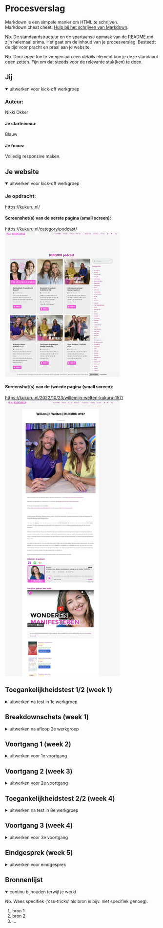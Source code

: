 # Procesverslag
Markdown is een simpele manier om HTML te schrijven.  
Markdown cheat cheet: [Hulp bij het schrijven van Markdown](https://github.com/adam-p/markdown-here/wiki/Markdown-Cheatsheet).

Nb. De standaardstructuur en de spartaanse opmaak van de README.md zijn helemaal prima. Het gaat om de inhoud van je procesverslag. Besteedt de tijd voor pracht en praal aan je website.

Nb. Door *open* toe te voegen aan een *details* element kun je deze standaard open zetten. Fijn om dat steeds voor de relevante stuk(ken) te doen.





## Jij

<details open>
  <summary>uitwerken voor kick-off werkgroep</summary>

  ### Auteur:
  Nikki Okker

  #### Je startniveau:
  Blauw

  #### Je focus:
  Volledig responsive maken.
 
</details>





## Je website

<details open>
  <summary>uitwerken voor kick-off werkgroep</summary>

  ### Je opdracht:
  https://kukuru.nl/

  #### Screenshot(s) van de eerste pagina (small screen): 
  https://kukuru.nl/category/podcast/
  <img src="readme-images/kukuru1.png" width="375px" alt="Screenshot van de podcast pagina">

  #### Screenshot(s) van de tweede pagina (small screen):
  https://kukuru.nl/2022/10/23/willemijn-welten-kukuru-157/
  <img src="readme-images/kukuru2.png" width="375px" alt="Screenshot van de sprekers pagina">
 
</details>



## Toegankelijkheidstest 1/2 (week 1)

<details>
  <summary>uitwerken na test in 1e werkgroep</summary>

  ### Bevindingen van Kukuru test
  Lijst met je bevindingen die in de test naar voren kwamen:

  #### Screenreader
  Hier korte omschrijving (met indien nodig afbeeldingen)

  Pagina 1: Podcasts
  Bevinding 1: Wanneer ik de Kukuru site open op de homepagina, dan kan ik wél de screenreader starten. Wanneer ik de 'podcast' pagina open en dan pas de     
  screenreader start, dan doet de screenreader het niet. Het zegt steeds "dat je niet naar de content kan komen". Ik moet echt op de homepagina starten met de 
  screenreader, want de screenreader doet het niet op andere pagina's als je ermee start. 
  Bevinding 2: De titel van Kukuru podcasts pagina heeft een gekke titel, je kunt namelijk op deze pagina door de afleveringen heen scrollen. Kukuru is al een podcast, dus ik zou de naam van deze pagina veranderen naar 'podcast afleveringen of kukuru afleveringen'. 
  Bevinding 3: Wanneer je bij de eerste box met content aankomt van één van de afleveringen, dan zegt de website: 'Linkbox' en daarna 'link 2'. Dit zou efficienter en duidelijker kunnen, want het linkt beide naar dezelfde aflevering, alleen de tweede link is eigenlijk een afbeelding. De alt-tekst heirvan zou afbeelding van Giel en Charlotte Labee kunnen zin.
  Bevinding 4: Bij de knop 'Bekijk', zegt de reader dat het een link is, maar het is eigenlijk een knop. Daarbij is de tekst misleidend, want je krijgt alleen de aflevering te lezen, en te horen en je kunt niet echt wat zien alsin dat je direct de beelden van de podcast krijgt of dat je direct de podcast gast hoort praten.
  Bevinding 5: Bij categorieën wordt er de heletijd '.' opsommingsteken gezegd, terwijl dit ook efficienter kan, want nu hoor je steeds: opsommingsteken dit, opsommingsteken dat.. Terwijl je alleen de categorieen wilt horen en niet de geheletijd het woord 'opsommingsteken'. 
  Bevinding 6: De titel 'De populairste kukuru podcasts, zou ik veranderen naar: de populairste afleveringen. 

  Pagina 2: Podcast met Willemijn Welten
  Bevinding 1: Wanneer je door deze pagina heen scrolt, kom je bij de datum van de aflevering. Daar wordt gezegd dat het een lijst is met 1 item. Maar het is geen lijst. Dit is gek gecodeerd. 
  Bevinding 2: De afbeelding wordt gek omschreven op deze pagina. Hier zou ik een tekst als alt-tekst bijzetten met "Afbeelding aflevering met Willemijn Welten". 
  Bevinding 3: Beluister podcast Spotify kan niet met enter. 
  Bevinding 4: Beluister podcast met YouTube kan niet met screenreader. 
  Bevinding 5: Er is een boekenkopje dat mist voor het vinden van de boeken die Willemijn het leukste vind. 
  Bevinding 6: Banner link Storytel x Kukuru zou je betere alt-tekst kunnen neerzetten. 


  #### Muis en Toetsenbord 
  Je kunt bij met tab niet terug door de website heen. Het is duidelijk wat geselecteerd is, wat de focusstand is, alleen visueel wel erg beperkt, gezien je alleen een paar stippel lijntjes ziet. Voor het navigatie menu maakt dit niet uit, maar voor de contentblokken is het erg onduidelijk. Dit kun je oplossen door het visueel dikker of qua kleur duidelijker te maken. Dit geldt vervolgens ook voor alle content op beide pagina's wanneer je er met tab doorheen gaat is het niet dudielijk waar je je precies bevind. De pijltjes werken ook niet alleen tab. 

  #### Motoriek (shocks, elastiekjes)
  Elastiekjes: De elastiekjes zijn geen pretje. Je kunt je handen lastig bewegen, waardoor je minder snel van de ene kant naar de andere kant van de pagina kunt. Daarnaast is klikken ook moeilijker. Toch lukt het aardig, want de kukuru site heeft veel links en knoppen om je doel te bereiken. Wat beter kan is content krachtiger neerzetten, waardoor je minder van onder naar boven hoeft te scrollen. Zo kun je sneller in een kortere sleeptijd op de items (content) van de site klikken.

  Shocks: Grotere knoppen kunnen helpen om minder specifiek te hoeven klikken. Door het shokken kun je minder goed op iets klikken. Grotere vlakken om te klikken helpt dan. Maar bij de website van Kukuru is dat al goed geregeld, je kunt klikken op de titel, de afbeelding, de knop. Alles is inprincipe gelinkt. Alleen de kleinere linkjes zijn lastiger in bijvoorbeeld een tekst. 

  #### Visueel (brillen, contrast, kleurenblind, dark/light). 
  Contrast: Er is weinig contrast wanneer je kleurenblind bent in de site. Dit kunnen we oplossen door meer verschil in kleurgebruik of donkere en lichtere kleuren. Toch is de site voor mensen die visueel niet belemmert worden wel mooi. Het roze op het wit brengt veel contrast. De titels en buttons zouden daarintegen ander vormgegeven kunnenn worden. 

  Kleurenblind: Titels en knoppen zijn qua kleur als je kleurenblind bent erg hetzelfde, er zit weinig contrast in. Het blijft visueel wel behapbaar als in dat het niet te druk is om de site te bekijken. Wat ik zou doen is de knoppen donkerder maken. (= Blue Cone Monochromacy / Achromatomaly). In zwart/wit zie je geen contrast(= Monochromacy / Achromatopsia). Links vallen weg (= Green-Blind / Deuteranopia / Red-Blind / Protanopia). 

  Dark/Light mode: Kukuru heeft geen eigen darkmode op de site. Wanneer je zelf darkmode aanzet veranderd de site niet mee. Dit is erg fel wanneer je het 's avonds bekijkt. Een hoofdpijn kleur qua licht. Dit kunnen we oplossen met een darkmode. 

  Brillen: De website met vlekjes is minder benaderbaar, dan als zonder maar nog steeds goed goed leesbaar. De fonts ook. Hier zou ik niet veel aan aanpassen. De bril met de vlek in het midden was alsof je naar buiten keek. Want in het midden zie je een grote zwarte vlek, dus je moest om die vlek heen kijken. Je zag dan wel wat, maar alleen door het bewegen van je hoofd en niet door je ogen. De site zou je dan met kolommen kunnen indelen en korter en krachtiger de content weergeven. 

</details>



## Breakdownschets (week 1)

<details>
  <summary>uitwerken na afloop 2e werkgroep</summary>

  ### de hele pagina 1: 
  <img src="readme-images/breakoutpag1.png" width="375px" alt="breakdown van de hele pagina 1">

   ### de hele pagina 2: 
  <img src="readme-images/breakoutpag2.png" width="375px" alt="breakdown van de hele pagina 2">

  ### dynamisch deel (bijv menu): 
  <img src="readme-images/dynamischedeel.png" width="375px" alt="breakdown van een dynamisch deel">

  ### wellicht nog een dynamisch deel (bijv filter): 
  <img src="readme-images/navigatiedeel.png" width="375px" alt="breakdown van nog een dynamisch deel">

</details>





## Voortgang 1 (week 2)

<details>
  <summary>uitwerken voor 1e voortgang</summary>

  ### Stand van zaken
  Het opzetten van de HTML ging naar mijn mening goed. Toch wil ik checken of het semantisch klopt. Het is voor mij erg logisch welke elementen ik in de DOM moet zetten. Toch weet ik niet goed waar ik moet beginnen. Ik ben begonnen met een grid te maken van de content die op mijn website staat. Na het maken van de grid heb ik direct breakingpoints toegevoegd. Dat wanneer er een breakingpoint is, er een andere column style wordt laten zien. Na dit toegepast te hebben krijg ik weer error. Wat nu? Er is voor mij nog geen logische opbouw in het schrijven van de css. Daarnaast ben ik nog niet zeker over mijn HTML alsin of het correct is. Ik ben blij dat er nu een voortgangsgesprek is. 


  ### Agenda voor meeting
  samen met je groepje opstellen

  | student 1: Jordy - Jordy wil graag wat vragen over zijn carroussel, verder is hij lekker bezig. 
  | student 2: Lars -  Lars wil weten hoe hij zijn Home pagina aanzienlijker kan maken voor de gebruiker. Hoe hij audio en video voor de gebruiker kan toevoegen aan zijn pagina. En ofpop ups in het nadeel of voordeel van zijn site werken. 
  | student 3: Nikki - Mijn vragen zijn uitgebreid:
  
  Pagina 1: Podcast pagina
  1. Is mijn HTML semantisch correct? Want dat is de basis. Als dat goed staat kan ik aan de slag. 
  2. Hamburger menu: hoe zit dat? 
  3. Alles wat in een article staat, moet ik dat apart stylen? 
  4. De categorieën: hoe kan ik die beste vormgeven? Ook op de manier van de site of moet dat dan ook in een grid? En die zoekbalk ook? En hoe maak ik die zoekbalk? 
  5. Footer: hoe kan ik footer van Kukuru namaken met name de opzet ervan. Html heb ik al. Het naast elkaar zetten is de vraag. 

  Pagina 2: Aangeklikte podcast met Willemijn Welten
  1. Mag de class op de body doen, vanwege andere content styling met nth-of-type? 
  2. Hoe kan ik zo’n MP3 afspeler erin zetten? Zoals op kukuru website. 
  3. Hoe krijg ik net als bij kukuru website de boeken naast elkaar? Positioneren? Of flexbox? Of what else ??
 
  ### Verslag van meeting
 Vragen beantwoord op pagina 1: 

  - HTML ziet semantisch goed uit behalve sections, die articles moesten zijn. 
  - Hamburger menu komt in volgende les.
  - Focussen op eerst de ene website, dan de ander. 
  - Gebruik grid voor de footer. 

</details>





## Voortgang 2 (week 3)

<details>
  <summary>uitwerken voor 2e voortgang</summary>

  ### Stand van zaken
De eerste website pagina, podcasts, ziet er goed uit. Er is nog niet in css gewerkt met de styling codes. Toch heb ik het positioneren nu aardig opgezet. Het is momenteel erg responsive wat ik vanaf het begin al wilde bereiken. Nu ben ik begonnen aan de tweede pagina van mijn site om deze qua vlakken op de juiste manier te positioneren. Dit doe ik met een class op de body, zodat ik één css bestand kan behouden. Dit vind ik een uitdaging, maar ga ik fixen, zodat het er tof uit gaat zien. Work in progress, it is!

  ### Agenda voor meeting
| student 1: Jordy - Jordy wil graag wat vragen over een SVG inline positioneren bij een h3. 
| student 2: Lars -  Lars wil het hebben over het maken van een goede header nav. Of je een hele footer moet maken. Over het stijlen van een formulier. En grid op foto's. 
| student 3: Nikki - Ik wil graag focussen op het positioneren van mijn tweede pagina en daarna nog tip voor stijlen van mijn eerste pagina. En ik wil een audio player op mn site maar ik snap niet hoe dat werkt :) Dus daar ga ik ook naar vragen. Wat moet er semantisch correct beter?


  ### Verslag van meeting
  hier na afloop snel de uitkomsten van de meeting vastleggen

  - punt 1
  - punt 2
  - nog een punt
- ...

</details>





## Toegankelijkheidstest 2/2 (week 4)

<details>
  <summary>uitwerken na test in 8e werkgroep</summary>

  ### Bevindingen
  Lijst met je bevindingen die in de test naar voren kwamen (geef ook aan wat er verbeterd is):

  #### Screenreader
  Hier korte omschrijving (met indien nodig afbeeldingen)

  Hier een omschrijving van hoe het opgelost kan worden (met indien nodig afbeeldingen)


  #### Muis en Toetsenbord 
  Hier korte omschrijving (met indien nodig afbeeldingen)

  Hier een omschrijving van hoe het opgelost kan worden (met indien nodig afbeeldingen)


  #### Motoriek (shocks, elastiekjes)
  Hier korte omschrijving (met indien nodig afbeeldingen)

  Hier een omschrijving van hoe het opgelost kan worden (met indien nodig afbeeldingen)


  #### Visueel (brillen, contrast, kleurenblind, dark/light). 
  Hier korte omschrijving (met indien nodig afbeeldingen)

  Hier een omschrijving van hoe het opgelost kan worden (met indien nodig afbeeldingen)

</details>





## Voortgang 3 (week 4)

<details>
  <summary>uitwerken voor 3e voortgang</summary>

  ### Stand van zaken
  hier dit ging goed & dit was lastig (neem ook screenshots op van delen van je website en code)


  ### Agenda voor meeting
  samen met je groepje opstellen

  | student 1      | student 2          | student 3    | student 4        |
  | ---            | ---                | ---          | ---              |
  | dit bespreken  | en dit             | en ik dit    | en dan ik dat    |
  | en dat ook nog | dit als er tijd is | nog een punt | dit wil ik zeker |
  | ...            | ...                | ...          | ...              |


  ### Verslag van meeting
  hier na afloop snel de uitkomsten van de meeting vastleggen

  - punt 1
  - punt 2
  - nog een punt
  - ...

</details>





## Eindgesprek (week 5)

<details>
  <summary>uitwerken voor eindgesprek</summary>

  ### Je uitkomst - karakteristiek screenshots:
  <img src="readme-images/dummy-plaatje.jpg" width="375px" alt="uitomst opdracht 1">


  ### Dit ging goed/Heb ik geleerd: 
  Korte omschrijving met plaatjes

  <img src="readme-images/dummy-plaatje.jpg" width="375px" alt="top">


  ### Dit was lastig/Is niet gelukt:
  Korte omschrijving met plaatjes

  <img src="readme-images/dummy-plaatje.jpg" width="375px" alt="bummer">
</details>





## Bronnenlijst

<details open>
  <summary>continu bijhouden terwijl je werkt</summary>

  Nb. Wees specifiek ('css-tricks' als bron is bijv. niet specifiek genoeg).

  1. bron 1
  2. bron 2
  3. ...

</details>